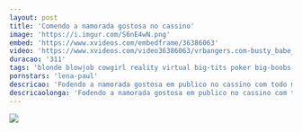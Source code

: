 ```yaml
---
layout: post
title: 'Comendo a namorada gostosa no cassino'
image: 'https://i.imgur.com/S6nE4wN.png'
embed: 'https://www.xvideos.com/embedframe/36386063'
video: 'https://www.xvideos.com/video36386063/vrbangers.com-busty_babe_is_fucking_hard_in_this_agent_vr_porn_parody'
duracao: '311'
tags: 'blonde blowjob cowgirl reality virtual big-tits poker big-boobs parody point-of-view stacking tight-pussy public-fuck lena-paul 360-vr vrbangers 3d-vr vr-hd agent-parody agent-fucking'
pornstars: 'lena-paul'
descricao: 'Fodendo a namorada gostosa em publico no cassino com todo mundo olhando em volta. Safado comeu a namoradinha no meio da jogada de poker.'
descricaolonga: 'Fodendo a namorada gostosa em publico no cassino com todo mundo olhando em volta. Safado comeu a namoradinha no meio da jogada de poker. Essa gostosa dos peitões e bundão senta e rebola no colo do tarado.'
---
```

<a href="{{ page.url | prepend: site.baseurl | prepend: site.url }}"><img src="{{ page.image }}" /></a>
